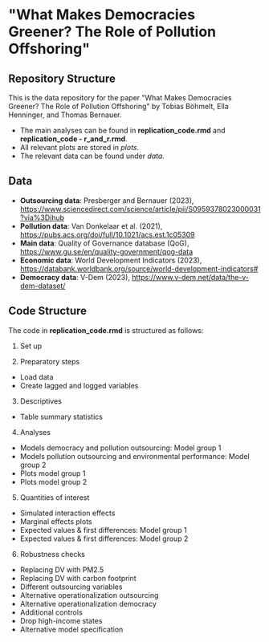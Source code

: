 # "What Makes Democracies Greener? The Role of Pollution Offshoring" 

## Repository Structure

This is the data repository for the paper "What Makes Democracies Greener? The Role of Pollution Offshoring" by Tobias Böhmelt, Ella Henninger, and Thomas Bernauer.

- The main analyses can be found in **replication_code.rmd** and **replication_code - r_and_r.rmd**.
- All relevant plots are stored in *plots*.
- The relevant data can be found under *data*.

## Data
 - **Outsourcing data**: Presberger and Bernauer (2023), https://www.sciencedirect.com/science/article/pii/S0959378023000031?via%3Dihub
 - **Pollution data**: Van Donkelaar et al. (2021), https://pubs.acs.org/doi/full/10.1021/acs.est.1c05309
 - **Main data**: Quality of Governance database (QoG), https://www.gu.se/en/quality-government/qog-data
 - **Economic data**: World Development Indicators (2023), https://databank.worldbank.org/source/world-development-indicators#
 - **Democracy data**: V-Dem (2023), https://www.v-dem.net/data/the-v-dem-dataset/
 

## Code Structure

The code in **replication_code.rmd** is structured as follows:

1. Set up

2. Preparatory steps
- Load data
- Create lagged and logged variables

3. Descriptives
- Table summary statistics

4. Analyses
- Models democracy and pollution outsourcing: Model group 1
- Models pollution outsourcing and environmental performance: Model group 2
- Plots model group 1
- Plots model group 2

5. Quantities of interest
- Simulated interaction effects
- Marginal effects plots
- Expected values & first differences: Model group 1 
- Expected values & first differences: Model group 2 

6. Robustness checks
- Replacing DV with PM2.5
- Replacing DV with carbon footprint
- Different outsourcing variables
- Alternative operationalization outsourcing
- Alternative operationalization democracy
- Additional controls
- Drop high-income states
- Alternative model specification